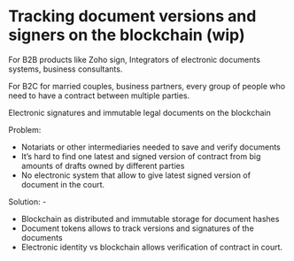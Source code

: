 # Tracking document versions and signers on the blockchain \(wip\)

For B2B products like Zoho sign, Integrators of electronic documents systems, business consultants.

For B2C for married couples, business partners, every group of people who need to have a contract between multiple parties.

Electronic signatures and immutable legal documents on the blockchain

Problem:

* Notariats or other intermediaries needed to save and verify documents 
* It’s hard to find one latest and signed version of contract from big amounts of drafts owned by different parties
* No electronic system that allow to give latest signed version of document in the court. 

Solution: -

* Blockchain as distributed and immutable storage for document hashes
* Document tokens allows to track versions and signatures of the documents
* Electronic identity vs blockchain allows verification of contract in court. 

